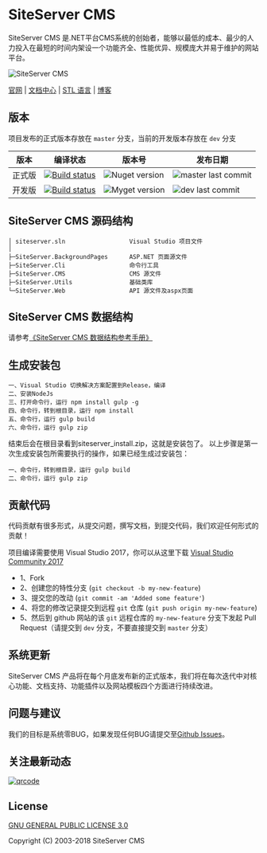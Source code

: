 # SiteServer CMS

SiteServer CMS 是.NET平台CMS系统的创始者，能够以最低的成本、最少的人力投入在最短的时间内架设一个功能齐全、性能优异、规模庞大并易于维护的网站平台。

![SiteServer CMS](https://www.siteserver.cn/assets/github-banner.png)

[官网](https://www.siteserver.cn/) | [文档中心](https://docs.siteserver.cn/) | [STL 语言](https://stl.siteserver.cn/) | [博客](https://blog.siteserver.cn/)

## 版本

项目发布的正式版本存放在 `master` 分支，当前的开发版本存放在 `dev` 分支

版本  | 编译状态 | 版本号 | 发布日期
------  | ------ | ------ | ------
正式版 | [![Build status](https://ci.appveyor.com/api/projects/status/plx37i94y9gsqkru/branch/master?svg=true)](https://ci.appveyor.com/project/starlying/cms/branch/master) | ![Nuget version](https://img.shields.io/nuget/v/SS.CMS.svg) | ![master last commit](https://img.shields.io/github/last-commit/siteserver/cms/master.svg)
开发版 | [![Build status](https://ci.appveyor.com/api/projects/status/plx37i94y9gsqkru/branch/dev?svg=true)](https://ci.appveyor.com/project/starlying/cms/branch/dev) | ![Myget version](https://img.shields.io/myget/siteserver/v/SS.CMS.svg) | ![dev last commit](https://img.shields.io/github/last-commit/siteserver/cms/dev.svg)

## SiteServer CMS 源码结构

```code
│ siteserver.sln                  Visual Studio 项目文件
│
├─SiteServer.BackgroundPages      ASP.NET 页面源文件
├─SiteServer.Cli                  命令行工具
├─SiteServer.CMS                  CMS 源文件
├─SiteServer.Utils                基础类库
└─SiteServer.Web                  API 源文件及aspx页面
```

## SiteServer CMS 数据结构

请参考[《SiteServer CMS 数据结构参考手册》](https://docs.siteserver.cn/model)

## 生成安装包

```code
一、Visual Studio 切换解决方案配置到Release，编译
二、安装NodeJs
三、打开命令行，运行 npm install gulp -g
四、命令行，转到根目录，运行 npm install
五、命令行，运行 gulp build
六、命令行，运行 gulp zip
```

结束后会在根目录看到siteserver_install.zip，这就是安装包了。
以上步骤是第一次生成安装包所需要执行的操作，如果已经生成过安装包：

```code
一、命令行，转到根目录，运行 gulp build
二、命令行，运行 gulp zip
```

## 贡献代码

代码贡献有很多形式，从提交问题，撰写文档，到提交代码，我们欢迎任何形式的贡献！

项目编译需要使用 Visual Studio 2017，你可以从这里下载 [Visual Studio Community 2017](https://www.visualstudio.com/downloads/)

- 1、Fork
- 2、创建您的特性分支 (`git checkout -b my-new-feature`)
- 3、提交您的改动 (`git commit -am 'Added some feature'`)
- 4、将您的修改记录提交到远程 `git` 仓库 (`git push origin my-new-feature`)
- 5、然后到 github 网站的该 `git` 远程仓库的 `my-new-feature` 分支下发起 Pull Request（请提交到 `dev` 分支，不要直接提交到 `master` 分支）

## 系统更新

SiteServer CMS 产品将在每个月底发布新的正式版本，我们将在每次迭代中对核心功能、文档支持、功能插件以及网站模板四个方面进行持续改进。

## 问题与建议

我们的目标是系统零BUG，如果发现任何BUG请提交至[Github Issues](https://github.com/siteserver/cms/issues)。

## 关注最新动态

[![qrcode](https://www.siteserver.cn/images/qrcode_for_wx.jpg)](https://www.siteserver.cn/)

## License

[GNU GENERAL PUBLIC LICENSE 3.0](LICENSE)

Copyright (C) 2003-2018 SiteServer CMS